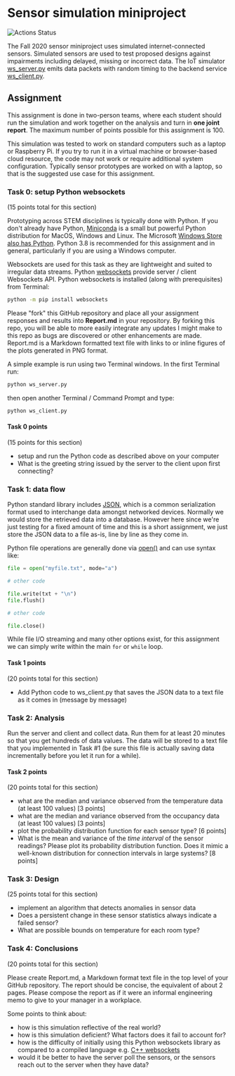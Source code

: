 # Sensor simulation miniproject

![Actions Status](https://github.com/BostonUniversitySeniorDesign/2020-sensor-miniproject/workflows/ci/badge.svg)

The Fall 2020 sensor miniproject uses simulated internet-connected sensors.
Simulated sensors are used to test proposed designs against impairments including delayed, missing or incorrect data.
The IoT simulator
[ws_server.py](./ws_server.py)
emits data packets with random timing to the backend service
[ws_client.py](./ws_client.py).

## Assignment

This assignment is done in two-person teams, where each student should run the simulation and work together on the analysis and turn in **one joint report**.
The maximum number of points possible for this assignment is 100.

This simulation was tested to work on standard computers such as a laptop or Raspberry Pi.
If you try to run it in a virtual machine or browser-based cloud resource, the code may not work or require additional system configuration.
Typically sensor prototypes are worked on with a laptop, so that is the suggested use case for this assignment.


### Task 0: setup Python websockets

(15 points total for this section)

Prototyping across STEM disciplines is typically done with Python.
If you don't already have Python,
[Miniconda](https://docs.conda.io/en/latest/miniconda.html)
is a small but powerful Python distribution for MacOS, Windows and Linux.
The Microsoft
[Windows Store also has Python](https://www.microsoft.com/en-us/p/python-38/9mssztt1n39l?activetab=pivot:overviewtab).
Python 3.8 is recommended for this assignment and in general, particularly if you are using a Windows computer.

Websockets are used for this task as they are lightweight and suited to irregular data streams.
Python
[websockets](https://websockets.readthedocs.io/)
provide server / client Websockets API.
Python websockets is installed (along with prerequisites) from Terminal:

```sh
python -m pip install websockets
```

Please "fork" this GitHub repository and place all your assignment responses and results into **Report.md** in your repository.
By forking this repo, you will be able to more easily integrate any updates I might make to this repo as bugs are discovered or other enhancements are made.
Report.md is a Markdown formatted text file with links to or inline figures of the plots generated in PNG format.

A simple example is run using two Terminal windows.
In the first Terminal run:

```sh
python ws_server.py
```

then open another Terminal / Command Prompt and type:

```sh
python ws_client.py
```

#### Task 0 points

(15 points for this section)

* setup and run the Python code as described above on your computer
* What is the greeting string issued by the server to the client upon first connecting?

### Task 1: data flow

Python standard library includes
[JSON](https://docs.python.org/3/library/json.html),
which is a common serialization format used to interchange data amongst networked devices.
Normally we would store the retrieved data into a database.
However here since we're just testing for a fixed amount of time and this is a short assignment, we just store the JSON data to a file as-is, line by line as they come in.

Python file operations are generally done via
[open()](https://docs.python.org/3/library/functions.html#open)
and can use syntax like:

```python
file = open("myfile.txt", mode="a")

# other code

file.write(txt + "\n")
file.flush()

# other code

file.close()
```

While file I/O streaming and many other options exist, for this assignment we can simply write within the main `for` or `while` loop.

#### Task 1 points

(20 points total for this section)

* Add Python code to ws_client.py that saves the JSON data to a text file as it comes in (message by message)

### Task 2: Analysis

Run the server and client and collect data.
Run them for at least 20 minutes so that you get hundreds of data values.
The data will be stored to a text file that you implemented in Task #1 (be sure this file is actually saving data incrementally before you let it run for a while).

#### Task 2 points

(20 points total for this section)

* what are the median and variance observed from the temperature data (at least 100 values)  [3 points]
* what are the median and variance observed from the occupancy data (at least 100 values)  [3 points]
* plot the probability distribution function for each sensor type? [6 points]
* What is the mean and variance of the *time interval* of the sensor readings? Please plot its probability distribution function. Does it mimic a well-known distribution for connection intervals in large systems? [8 points]

### Task 3: Design

(25 points total for this section)

* implement an algorithm that detects anomalies in sensor data
* Does a persistent change in these sensor statistics always indicate a failed sensor?
* What are possible bounds on temperature for each room type?

### Task 4: Conclusions

(20 points total for this section)

Please create Report.md, a Markdown format text file in the top level of your GitHub repository.
The report should be concise, the equivalent of about 2 pages.
Please compose the report as if it were an informal engineering memo to give to your manager in a workplace.

Some points to think about:

* how is this simulation reflective of the real world?
* how is this simulation deficient? What factors does it fail to account for?
* how is the difficulty of initially using this Python websockets library as compared to a compiled language e.g. [C++ websockets](https://github.com/facundofarias/awesome-websockets#c-1)
* would it be better to have the server poll the sensors, or the sensors reach out to the server when they have data?
